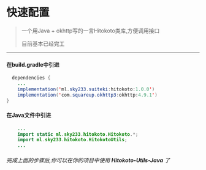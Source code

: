 # 快速配置

> 一个用Java + okhttp写的一言Hitokoto类库,方便调用接口
> 
> 目前基本已经完工

---

#### 在build.gradle中引进
``` java
  dependencies {
    ...
    implementation('ml.sky233.suiteki:hitokoto:1.0.0')   
    implementation('com.squareup.okhttp3:okhttp:4.9.1')
}
```

#### 在Java文件中引进
``` java
    ...
    import static ml.sky233.hitokoto.Hitokoto.*;
    import ml.sky233.hitokoto.HitokotoUtils;
    ...
```

###### 完成上面的步骤后,你可以在你的项目中使用 **Hitokoto-Utils-Java** 了
